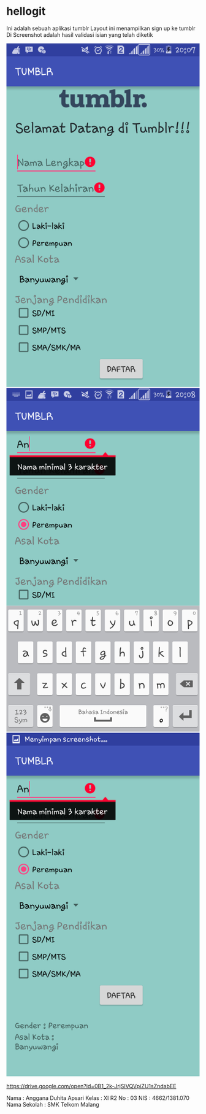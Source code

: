 # hellogit
Ini adalah sebuah aplikasi tumblr
Layout ini menampilkan sign up ke tumblr
Di Screenshot adalah hasil validasi isian yang telah diketik

![ScreenShot](https://github.com/Angganada/hellogit/blob/master/Screenshot_2016-09-12-20-07-27%5B1%5D.png)
![ScreenShot](https://github.com/Angganada/hellogit/blob/master/Screenshot_2016-09-12-20-08-01%5B1%5D.png)
![ScreenShot](https://github.com/Angganada/hellogit/blob/master/Screenshot_2016-09-12-20-08-04%5B1%5D.png)

https://drive.google.com/open?id=0B1_2k-JrjSIVQVpiZU1sZndabEE

Nama  : Anggana Duhita Apsari
Kelas : XI R2
No    : 03
NIS   : 4662/1381.070
Nama Sekolah  : SMK Telkom Malang
